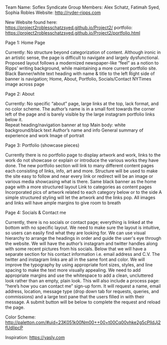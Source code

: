 Team Name: Soflex Syndicate
Group Members: Alex Schatz, Fatimah Syed, Sophia Robles
Website: http://ryder-ripps.com

New Website found here: https://project2roblesschatzsyed.github.io/Project2/
portfolio: https://project2roblesschatzsyed.github.io/Project2/portfolio.html

Page 1: Home Page 

Currently: No structure beyond categorization of content. Although ironic in an artistic sense, the page is difficult to navigate and largely dysfunctional. Proposed layout follows a modernized newspaper-like “feel” as a notion to Ripps’ writing background, while maintaining a more current portfolio site.  
Black Banner/white text heading with name & title to the left
Right side of banner is navigation; Home, About, Portfolio, Socials/Contact
NYTimes image across page

Page 2: About

Currently: No specific “about” page, large links at the top, lack format, and no color scheme. The author’s name is in a small font towards the corner left of the page and is barely visible by the large instagram portfolio links below it.    
Repeat heading/navigation banner at top
Main body: white background/black text
Author’s name and info
General summary of experience and work
Image of portrait 

Page 3: Portfolio (showcase pieces)

Currently there is no portfolio page to display artwork and work, links to the work do not showcase or explain or introduce the various works they have done. The new portfolio section will link to many different content pages each consisting of links, info, art and more. Structure will be used to make the site easy to follow and near every link or redirect will be an image or various media showcasing what is there.
Same black banner as the home page with a more structured layout
Link to categories as content pages
Incorporated pics of artwork related to each category below or to the side
A simple structured styling will let the artwork and the links pop.
All images and links will have ample margins to give room to breath


Page 4: Socials & Contact me

Currently, there is no socials or contact page; everything is linked at the bottom with no specific layout. We need to make sure the layout is intuitive, so users can easily find what they are looking for. We can use visual hierarchy to arrange the headings in order and guide the user's eye through the website.
We will have the author’s instagram and twitter handles along with some recent pictures from his socials. Below that we will have a separate section for his contact information i.e. email address and C.V. 
The twitter and instagram links are all in the same font and color. We will improve the typography by using appropriate font sizes, styles, and line spacing to make the text more visually appealing. 
We need to add appropriate margins and use the whitespace to add a clean, uncluttered look rather than an empty, plain look. 
This will also include a process page: “here’s how you can contact me” sign-up form.   It will request a name, email address, location, message type (drop down tab for requests, queries, and commissions) and a large text pane that the users filled in with their message. A submit button will be below to complete the request and reload the page.


Color Scheme: http://paletton.com/#uid=23K051k00Nm00++00+t00Cq00vhke2g5cPlldJj2fUdIipcP 

Inspiration: https://yasly.com

